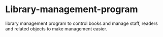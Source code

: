 # Library-management-program
library management program to control books and manage staff, readers and related objects to make management easier.
